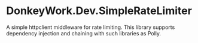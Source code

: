 # DonkeyWork.Dev.SimpleRateLimiter
A simple httpclient middleware for rate limiting. This library supports dependency injection and chaining with such libraries as Polly.
